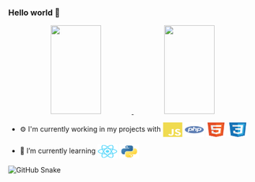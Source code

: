 ### Hello world 👋

<div align="center">
  <a href="https://github.com/caio-sp">
    <img height="180em" width="45%" src="https://github-readme-stats.vercel.app/api?username=caio-sp&show_icons=true&theme=dark&include_all_commits=true&count_private=true"/>
    <img height="180em" width="45%" src="https://github-readme-stats.vercel.app/api/top-langs/?username=caio-sp&layout=compact&langs_count=7&theme=dark"/>
  </a>
</div>


<div>
  
  - ⚙️ I'm currently working in my projects with <img align="center" alt="Caio-Js" height="30" width="40" src="https://raw.githubusercontent.com/devicons/devicon/master/icons/javascript/javascript-plain.svg"> <img align="center" alt="Caio-Php" height="30" width="40" src="https://raw.githubusercontent.com/devicons/devicon/master/icons/php/php-plain.svg"> <img align="center" alt="Caio-HTML" height="30" width="40" src="https://raw.githubusercontent.com/devicons/devicon/master/icons/html5/html5-original.svg"> <img align="center" alt="Caio-CSS" height="30" width="40" src="https://raw.githubusercontent.com/devicons/devicon/master/icons/css3/css3-original.svg">
 
</div> 
 
<div>
 
  - 🌱 I’m currently learning <img align="center" alt="Caio-React" height="30" width="40" src="https://raw.githubusercontent.com/devicons/devicon/master/icons/react/react-original.svg"> <img align="center" alt="Rafa-Python" height="30" width="40" src="https://raw.githubusercontent.com/devicons/devicon/master/icons/python/python-original.svg">
  
  <!--<img align="right" alt="Rafa-pic" height="150" style="border-radius:50px;" src="https://media.discordapp.net/attachments/639956127056134178/890373478988013628/Publicacoes_Instagram_1_1.png?width=676&height=676">-->
</div>

![GitHub Snake ](https://github.com/caio-sp/caio-sp/blob/output/github-contribution-grid-snake-dark.svg)

<!--
**caio-sp/caio-sp** is a ✨ _special_ ✨ repository because its `README.md` (this file) appears on your GitHub profile.

Here are some ideas to get you started:

- 🔭 I’m currently working on ...
- 🌱 I’m currently learning ...
- 👯 I’m looking to collaborate on ...
- 🤔 I’m looking for help with ...
- 💬 Ask me about ...
- 📫 How to reach me: ...
- 😄 Pronouns: ...
- ⚡ Fun fact: ...
-->
